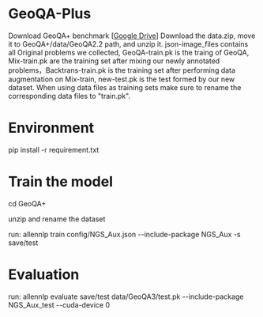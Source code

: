 # GeoQA-Plus
Download GeoQA+ benchmark [<a href="https://drive.google.com/file/d/1KL4_wIzr3p8XSKMkkLgYcYwCbb0TzZ9O/view?usp=sharing">Google Drive</a>]
Download the data.zip, move it to GeoQA+/data/GeoQA2.2 path, and unzip it. json-image_files contains all Original problems we collected, GeoQA-train.pk is the traing of GeoQA, Mix-train.pk are the training set after mixing our newly annotated problems，Backtrans-train.pk is the training set after performing data augmentation on Mix-train, new-test.pk is the test formed by our new dataset. When using data files as training sets make sure to rename the corresponding data files to "train.pk".
# Environment
pip install -r requirement.txt

# Train the model
cd GeoQA+

unzip and rename the dataset

run: allennlp train config/NGS_Aux.json --include-package NGS_Aux -s save/test

# Evaluation

run: allennlp evaluate save/test  data/GeoQA3/test.pk --include-package NGS_Aux_test --cuda-device 0
